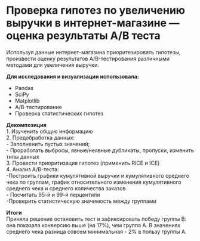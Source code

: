 # Проверка гипотез по увеличению выручки в интернет-магазине — оценка результаты A/B теста

Используя данные интернет-магазина приоритезировать гипотезы, произвести оценку результатов A/B-тестирования различными методами для увеличения выручки.

**Для исследования и визуализации использовала:**
* Pandas
* SciPy
* Matplotlib
* A/B-тестирование
* Проверка статистических гипотез

**Декомпозиция**
<br> 1. Изученить общую информацию
<br> 2. Предобработка данных:
<br>- Заполненить пустых значений;
<br>- Проработать выбросы, явные/неявные дубликаты, пропуски, изменить типы данных
<br> 3. Провести приоритизация гипотез (применить RICE и ICE)
<br> 4. Анализ А/B-теста:
<br>-Построить графики кумулятивной выручки и кумулятивного среднего чека по группам, график относительного изменения кумулятивного среднего чека и среднего количества заказов
<br>- Посчитать 95-й и 99-й перцентили
<br>-Проверить статистическую значимость между группами

**Итоги**
<br> Приняла решение остановить тест и зафиксировать победу группы В: она показала конверсию выше (на 17%), чем группа А. В значениях среднего чека разница совсем минимальная - 2% в пользу группы А.
